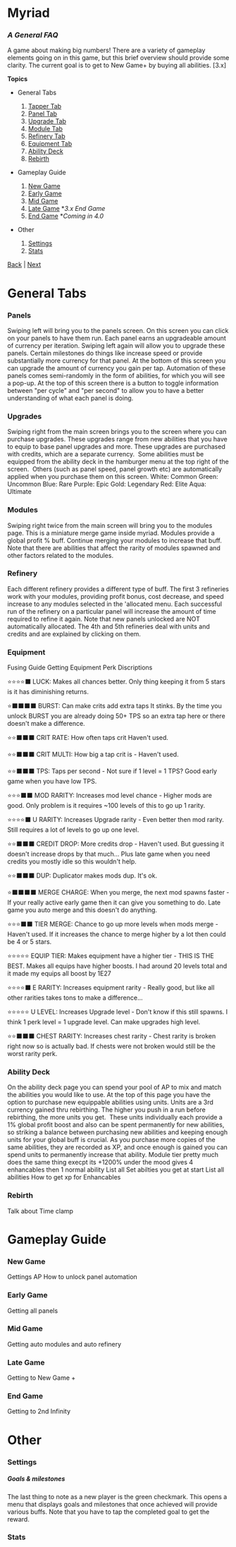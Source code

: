 # Myriad
### _A General FAQ_
A game about making big numbers!  There are a variety of gameplay elements going on in this game, but this brief overview should provide some clarity. 
The current goal is to get to New Game+ by buying all abilities. [3.x]

**Topics**
- General Tabs
    1. [Tapper Tab](/General%20Tabs/Tapper%20Tab.md)
    2. [Panel Tab](/General%20Tabs/Panel%20Tab.md)
    3. [Upgrade Tab](/General%20Tabs/Upgrade%20Tab.md)
    4. [Module Tab](/General%20Tabs/Module%20Tab.md)
    5. [Refinery Tab](/General%20Tabs/Refinery%20Tab.md)
    6. [Equipment Tab](/General%20Tabs/Equipment%20Tab.md)
    7. [Ability Deck](/General%20Tabs/Ability%20Deck.md)
    8. [Rebirth](/General%20Tabs/Rebirth.md)

- Gameplay Guide
    1. [New Game](/Gameplay%20Guide/New%20Game.md)
    2. [Early Game](/Gameplay%20Guide/Early%20Game.md)
    3. [Mid Game](/Gameplay%20Guide/Mid%20Game.md)
    4. [Late Game](/Gameplay%20Guide/Late%20Game.md) \**3.x End Game*
    5. [End Game](/Gameplay%20Guide/End%20Game.md) \**Coming in 4.0*

- Other
    1. [Settings](/Other/Settings.md)
    2. [Stats](/Other/Stats.md)

[Back](/Other/Stats.md) | [Next](/General%20Tabs/Tapper%20Tab.md)


# General Tabs

### Panels
Swiping left will bring you to the panels screen. On this screen you can click on your panels to have them run. Each panel earns an upgradeable amount of currency per iteration. Swiping left again will allow you to upgrade these panels. Certain milestones do things like increase speed or provide substantially more currency for that panel. At the bottom of this screen you can upgrade the amount of currency you gain per tap. Automation of these panels comes semi-randomly in the form of abilities, for which you will see a pop-up.
At the top of this screen there is a button to toggle information between "per cycle" and "per second" to allow you to have a better understanding of what each panel is doing.

### Upgrades
Swiping right from the main screen brings you to the screen where you can purchase upgrades. These upgrades range from new abilities that you have to equip to base panel upgrades and more. These upgrades are purchased with credits, which are a separate currency.  Some abilities must be equipped from the ability deck in the hamburger menu at the top right of the screen.  Others (such as panel speed, panel growth etc) are automatically applied when you purchase them on this screen. 
White: Common
Green: Uncommon
Blue: Rare
Purple: Epic
Gold: Legendary
Red: Elite
Aqua: Ultimate

### Modules
Swiping right twice from the main screen will bring you to the modules page. This is a miniature merge game inside myriad. Modules provide a global profit % buff. Continue merging your modules to increase that buff. Note that there are abilities that affect the rarity of modules spawned and other factors related to the modules. 

### Refinery
Each different refinery provides a different type of buff. The first 3 refineries work with your modules, providing profit bonus, cost decrease, and speed increase to any modules selected in the 'allocated menu. Each successful run of the refinery on a particular panel will increase the amount of time required to refine it again. Note that new panels unlocked are NOT automatically allocated. The 4th and 5th refineries deal with units and credits and are explained by clicking on them. 

### Equipment
Fusing Guide
Getting Equipment
Perk Discriptions

⭐⭐⭐⭐⬛ LUCK: Makes all chances better. 
Only thing keeping it from 5 stars is it has diminishing returns.

⭐⬛⬛⬛⬛ BURST: Can make crits add extra taps 
It stinks. By the time you unlock BURST you are already doing 50+ TPS so an extra tap here or there doesn't make a difference.

⭐⭐⬛⬛⬛ CRIT RATE: How often taps crit
Haven't used.

⭐⭐⬛⬛⬛ CRIT MULTI: 
How big a tap crit is - Haven't used.

⭐⭐⬛⬛⬛ TPS: 
Taps per second - Not sure if 1 level = 1 TPS? Good early game when you have low TPS.

⭐⭐⭐⬛⬛ MOD RARITY: 
Increases mod level chance - Higher mods are good. Only problem is it requires ~100 levels of this to go up 1 rarity.

⭐⭐⭐⭐⬛ U RARITY: 
Increases Upgrade rarity - Even better then mod rarity. Still requires a lot of levels to go up one level.

⭐⭐⬛⬛⬛ CREDIT DROP: 
More credits drop - Haven't used. But guessing it doesn't increase drops by that much... Plus late game when you need credits you mostly idle so this wouldn't help.

⭐⭐⬛⬛⬛ DUP: 
Duplicator makes mods dup. It's ok.

⭐⬛⬛⬛⬛ MERGE CHARGE: 
When you merge, the next mod spawns faster - If your really active early game then it can give you something to do. Late game you auto merge and this doesn't do anything. 

⭐⭐⭐⬛⬛ TIER MERGE: 
Chance to go up more levels when mods merge - Haven't used. If it increases the chance to merge higher by a lot then could be 4 or 5 stars.

⭐⭐⭐⭐⭐ EQUIP TIER: 
Makes equipment have a higher tier - THIS IS THE BEST. Makes all equips have higher boosts. I had around 20 levels total and it made my equips all boost by 1E27

⭐⭐⭐⭐⬛ E RARITY: 
Increases equipment rarity - Really good, but like all other rarities takes tons to make a difference... 

⭐⭐⭐⭐⭐ U LEVEL: 
Increases Upgrade level - Don't know if this still spawns. I think 1 perk level = 1 upgrade level. Can make upgrades high level.

⭐⭐⬛⬛⬛ CHEST RARITY: 
Increases chest rarity - Chest rarity is broken right now so is actually bad. If chests were not broken would still be the worst rarity perk.

### Ability Deck
On the ability deck page you can spend your pool of AP to mix and match the abilities you would like to use. At the top of this page you have the option to purchase new equippable abilities using units. Units are a 3rd currency gained thru rebirthing. The higher you push in a run before rebirthing, the more units you get.  These units individually each provide a 1% global profit boost and also can be spent permanently for new abilities, so striking a balance between purchasing new abilities and keeping enough units for your global buff is crucial. As you purchase more copies of the same abilities, they are recorded as XP, and once enough is gained you can spend units to permanently increase that ability. 
Module tier pretty much does the same thing execpt its +1200% under the mood
gives 4 enhancables then 1 normal ability
List all Set abilties you get at start
List all abilities
How to get xp for Enhancables

### Rebirth
Talk about Time clamp


# Gameplay Guide
### New Game
Gettings AP
How to unlock panel automation

### Early Game
Getting all panels

### Mid Game
Getting auto modules and auto refinery

### Late Game
Getting to New Game +

### End Game
Getting to 2nd Infinity

# Other
### Settings
##### Goals & milestones
The last thing to note as a new player is the green checkmark. This opens a menu that displays goals and milestones that once achieved will provide various buffs. Note that you have to tap the completed goal to get the reward. 

### Stats


